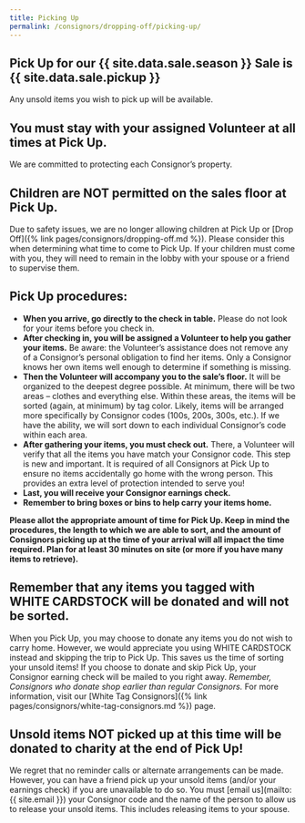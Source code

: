 ```yaml
---
title: Picking Up
permalink: /consignors/dropping-off/picking-up/
---
```


## Pick Up for our {{ site.data.sale.season }} Sale is {{ site.data.sale.pickup }}

Any unsold items you wish to pick up will be available.

## You must stay with your assigned Volunteer at all times at Pick Up.

We are committed to protecting each Consignor’s property. 

## Children are NOT permitted on the sales floor at Pick Up.

Due to safety issues, we are no longer allowing children at Pick Up or [Drop Off]({% link pages/consignors/dropping-off.md %}). Please consider this when determining what time to come to Pick Up. If your children must come with you, they will need to remain in the lobby with your spouse or a friend to supervise them.

## Pick Up procedures:

* **When you arrive, go directly to the check in table.** Please do not look for your items before you check in.
* **After checking in, you will be assigned a Volunteer to help you gather your items.** Be aware: the Volunteer’s assistance does not remove any of a Consignor’s personal obligation to find her items. Only a Consignor knows her own items well enough to determine if something is missing.
* **Then the Volunteer will accompany you to the sale’s floor.** It will be organized to the deepest degree possible. At minimum, there will be two areas – clothes and everything else. Within these areas, the items will be sorted (again, at minimum) by tag color. Likely, items will be arranged more specifically by Consignor codes (100s, 200s, 300s, etc.). If we have the ability, we will sort down to each individual Consignor’s code within each area.
* **After gathering your items, you must check out.** There, a Volunteer will verify that all the items you have match your Consignor code. This step is new and important. It is required of all Consignors at Pick Up to ensure no items accidentally go home with the wrong person. This provides an extra level of protection intended to serve you!
* **Last, you will receive your Consignor earnings check.**
* **Remember to bring boxes or bins to help carry your items home.**

**Please allot the appropriate amount of time for Pick Up. Keep in mind the procedures, the length to which we are able to sort, and the amount of Consignors picking up at the time of your arrival will all impact the time required. Plan for at least 30 minutes on site (or more if you have many items to retrieve).**

## Remember that any items you tagged with WHITE CARDSTOCK will be donated and will not be sorted.

When you Pick Up, you may choose to donate any items you do not wish to carry home. However, we would appreciate you using WHITE CARDSTOCK instead and skipping the trip to Pick Up. This saves us the time of sorting your unsold items! If you choose to donate and skip Pick Up, your Consignor earning check will be mailed to you right away. _Remember, Consignors who donate shop earlier than regular Consignors._ For more information, visit our [White Tag Consignors]({% link pages/consignors/white-tag-consignors.md %}) page.

## Unsold items NOT picked up at this time will be donated to charity at the end of Pick Up!

We regret that no reminder calls or alternate arrangements can be made. However, you can have a friend pick up your unsold items (and/or your earnings check) if you are unavailable to do so. You must [email us](mailto:{{ site.email }}) your Consignor code and the name of the person to allow us to release your unsold items. This includes releasing items to your spouse.

